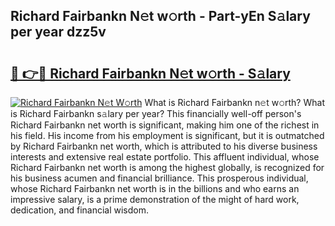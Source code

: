 ## Richard Fairbankn N𝚎t w𝚘rth - Part-yEn S𝚊lary per year dzz5v

# <h2><a href="http://gc05koy.nevu.top/?p=Richard+Fairbankn">🔗 👉🔴 Richard Fairbankn N𝚎t w𝚘rth - S𝚊lary</a></h2>

[![Richard Fairbankn N𝚎t W𝚘rth](https://i.imgur.com/Oavwk0R.jpeg)](http://gc05koy.nevu.top/?p=Richard+Fairbankn)
What is Richard Fairbankn n𝚎t w𝚘rth? What is Richard Fairbankn s𝚊lary per year?
This financially well-off person's Richard Fairbankn net worth is significant, making him one of the richest in his field. His income from his employment is significant, but it is outmatched by Richard Fairbankn net worth, which is attributed to his diverse business interests and extensive real estate portfolio. This affluent individual, whose Richard Fairbankn net worth is among the highest globally, is recognized for his business acumen and financial brilliance. This prosperous individual, whose Richard Fairbankn net worth is in the billions and who earns an impressive salary, is a prime demonstration of the might of hard work, dedication, and financial wisdom.
